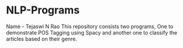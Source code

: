 # NLP-Programs
Name - Tejaswi N Rao
This repository consists two programs, One to demonstrate POS Tagging using Spacy and another one to classify the articles based on their genre.
